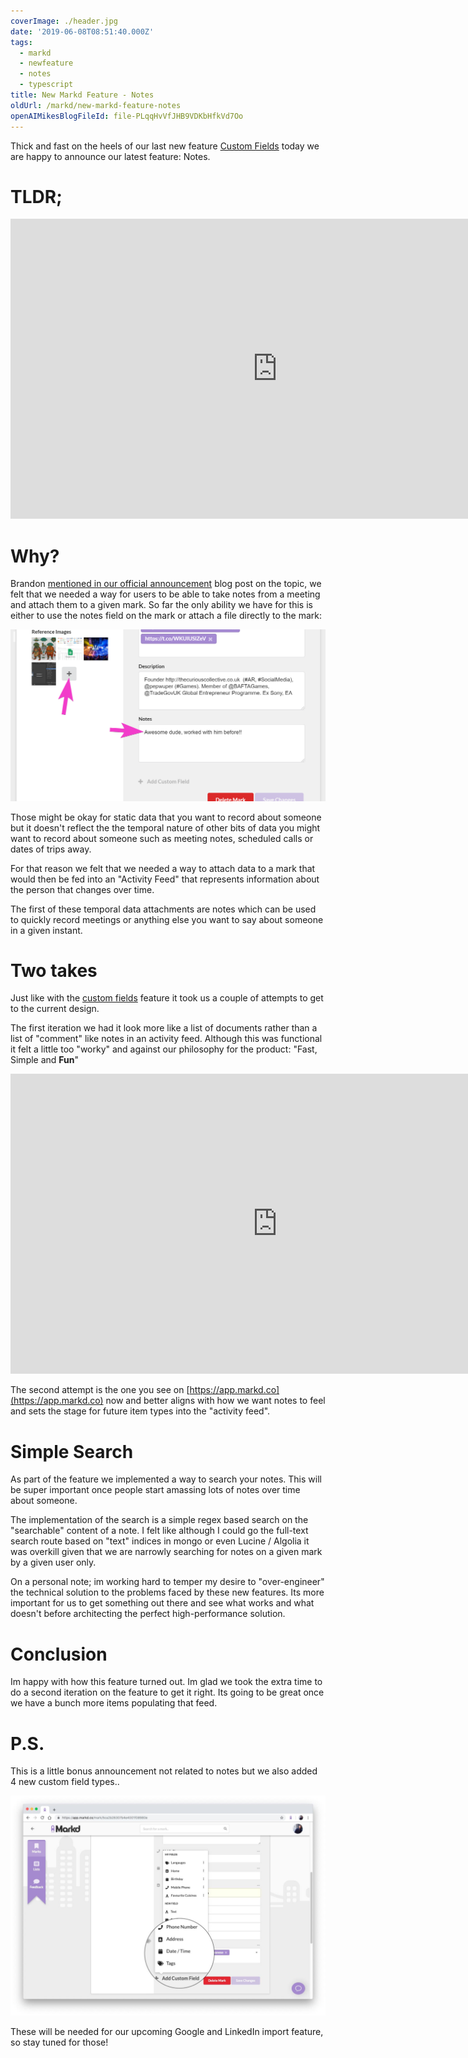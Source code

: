 ```yaml
---
coverImage: ./header.jpg
date: '2019-06-08T08:51:40.000Z'
tags:
  - markd
  - newfeature
  - notes
  - typescript
title: New Markd Feature - Notes
oldUrl: /markd/new-markd-feature-notes
openAIMikesBlogFileId: file-PLqqHvVfJHB9VDKbHfkVd7Oo
---
```


Thick and fast on the heels of our last new feature [Custom Fields](/markd/markd-custom-fields) today we are happy to announce our latest feature: Notes.

<!-- more -->

# TLDR;

<iframe width="853" height="480" src="https://www.youtube.com/embed/D0l5nf7Vjqo" frameborder="0" allow="autoplay; encrypted-media" allowfullscreen></iframe>

# Why?

Brandon [mentioned in our official announcement](https://blog.markd.co/2019/06/06/adding-meeting-notes-to-a-person-on-the-activity-timeline.html) blog post on the topic, we felt that we needed a way for users to be able to take notes from a meeting and attach them to a given mark. So far the only ability we have for this is either to use the notes field on the mark or attach a file directly to the mark:

![](./showing-existing-notes.png)

Those might be okay for static data that you want to record about someone but it doesn't reflect the the temporal nature of other bits of data you might want to record about someone such as meeting notes, scheduled calls or dates of trips away.

For that reason we felt that we needed a way to attach data to a mark that would then be fed into an "Activity Feed" that represents information about the person that changes over time.

The first of these temporal data attachments are notes which can be used to quickly record meetings or anything else you want to say about someone in a given instant.

# Two takes

Just like with the [custom fields](/markd/markd-custom-fields) feature it took us a couple of attempts to get to the current design.

The first iteration we had it look more like a list of documents rather than a list of "comment" like notes in an activity feed. Although this was functional it felt a little too "worky" and against our philosophy for the product: "Fast, Simple and **Fun**"

<iframe width="853" height="480" src="https://www.youtube.com/embed/aBJgli8T4hs" frameborder="0" allow="autoplay; encrypted-media" allowfullscreen></iframe>

The second attempt is the one you see on [https://app.markd.co](https://app.markd.co) now and better aligns with how we want notes to feel and sets the stage for future item types into the "activity feed".

# Simple Search

As part of the feature we implemented a way to search your notes. This will be super important once people start amassing lots of notes over time about someone.

The implementation of the search is a simple regex based search on the "searchable" content of a note. I felt like although I could go the full-text search route based on "text" indices in mongo or even Lucine / Algolia it was overkill given that we are narrowly searching for notes on a given mark by a given user only.

On a personal note; im working hard to temper my desire to "over-engineer" the technical solution to the problems faced by these new features. Its more important for us to get something out there and see what works and what doesn't before architecting the perfect high-performance solution.

# Conclusion

Im happy with how this feature turned out. Im glad we took the extra time to do a second iteration on the feature to get it right. Its going to be great once we have a bunch more items populating that feed.

# P.S.

This is a little bonus announcement not related to notes but we also added 4 new custom field types..

![](./markd-new-custom-fields.jpg)

These will be needed for our upcoming Google and LinkedIn import feature, so stay tuned for those!
